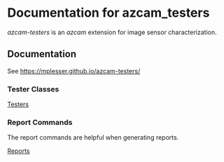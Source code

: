 # Documentation for azcam_testers 

*azcam-testers* is an *azcam* extension for image sensor characterization.

## Documentation

See https://mplesser.github.io/azcam-testers/

### Tester Classes
[Testers](testers.md)

### Report Commands

The report commands are helpful when generating reports. 
    
[Reports](report.md)
